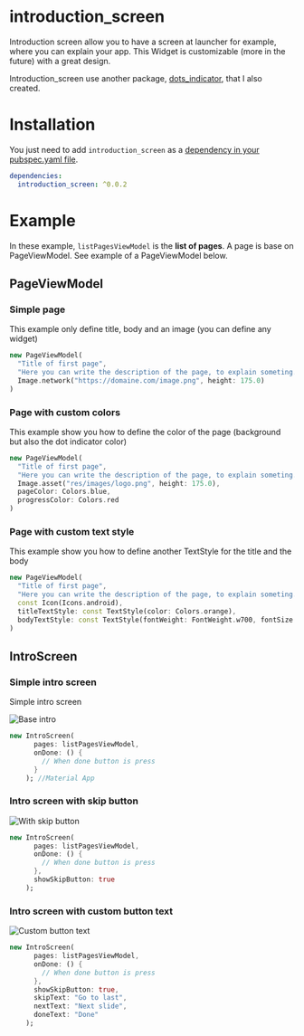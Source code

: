 # introduction_screen

Introduction screen allow you to have a screen at launcher for example, where you can explain your app.
This Widget is customizable (more in the future) with a great design.

Introduction_screen use another package, [dots_indicator](https://github.com/Pyozer/dots_indicator), that I also created.

# Installation

You just need to add `introduction_screen` as a [dependency in your pubspec.yaml file](https://flutter.io/using-packages/).

```yaml
dependencies:
  introduction_screen: ^0.0.2
```

# Example

In these example, `listPagesViewModel` is the **list of pages**. A page is base on PageViewModel. See example of a PageViewModel below.

## PageViewModel

### Simple page

This example only define title, body and an image (you can define any widget)
```dart
new PageViewModel(
  "Title of first page",
  "Here you can write the description of the page, to explain someting...",
  Image.network("https://domaine.com/image.png", height: 175.0)
)
```

### Page with custom colors

This example show you how to define the color of the page (background but also the dot indicator color)
```dart
new PageViewModel(
  "Title of first page",
  "Here you can write the description of the page, to explain someting...",
  Image.asset("res/images/logo.png", height: 175.0),
  pageColor: Colors.blue,
  progressColor: Colors.red
)
```

### Page with custom text style

This example show you how to define another TextStyle for the title and the body
```dart
new PageViewModel(
  "Title of first page",
  "Here you can write the description of the page, to explain someting...",
  const Icon(Icons.android),
  titleTextStyle: const TextStyle(color: Colors.orange),
  bodyTextStyle: const TextStyle(fontWeight: FontWeight.w700, fontSize: 20.0)
)
```

## IntroScreen

### Simple intro screen

Simple intro screen

![Base intro](https://raw.githubusercontent.com/Pyozer/introduction_screen/master/demo/normal.gif)

```dart
new IntroScreen(
      pages: listPagesViewModel,
      onDone: () {
        // When done button is press
      }
    ); //Material App
```

### Intro screen with skip button

![With skip button](https://raw.githubusercontent.com/Pyozer/introduction_screen/master/demo/skip.gif)

```dart
new IntroScreen(
      pages: listPagesViewModel,
      onDone: () {
        // When done button is press
      },
      showSkipButton: true
    ); 
```

### Intro screen with custom button text

![Custom button text](https://raw.githubusercontent.com/Pyozer/introduction_screen/master/demo/custom_buttons.gif)

```dart
new IntroScreen(
      pages: listPagesViewModel,
      onDone: () {
        // When done button is press
      },
      showSkipButton: true,
      skipText: "Go to last",
      nextText: "Next slide",
      doneText: "Done"
    ); 
```
